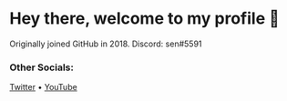 # Hey there, welcome to my profile 👋
Originally joined GitHub in 2018. Discord: sen#5591

### Other Socials:
[Twitter](https://twitter.com/senf0g) • [YouTube](https://www.youtube.com/c/sen1337)
